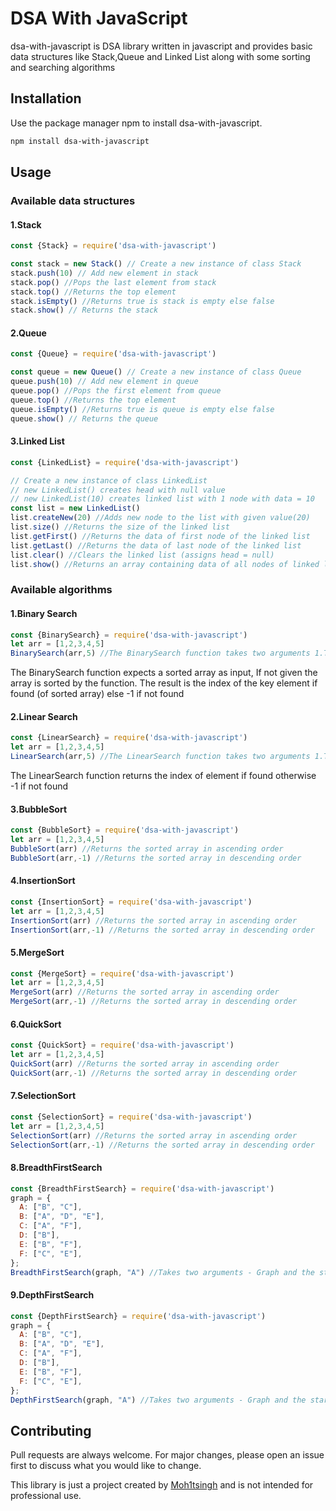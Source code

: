 # DSA With JavaScript

dsa-with-javascript is DSA library written in javascript and provides basic data structures like Stack,Queue and Linked List along with some sorting and searching algorithms

## Installation

Use the package manager npm to install dsa-with-javascript.

```bash
npm install dsa-with-javascript
```

## Usage
### Available data structures 
#### 1.Stack
```javascript
const {Stack} = require('dsa-with-javascript')

const stack = new Stack() // Create a new instance of class Stack
stack.push(10) // Add new element in stack
stack.pop() //Pops the last element from stack
stack.top() //Returns the top element
stack.isEmpty() //Returns true is stack is empty else false
stack.show() // Returns the stack
```
#### 2.Queue
```javascript
const {Queue} = require('dsa-with-javascript')

const queue = new Queue() // Create a new instance of class Queue
queue.push(10) // Add new element in queue
queue.pop() //Pops the first element from queue
queue.top() //Returns the top element
queue.isEmpty() //Returns true is queue is empty else false
queue.show() // Returns the queue
```
#### 3.Linked List
```javascript
const {LinkedList} = require('dsa-with-javascript')

// Create a new instance of class LinkedList
// new LinkedList() creates head with null value
// new LinkedList(10) creates linked list with 1 node with data = 10
const list = new LinkedList()
list.createNew(20) //Adds new node to the list with given value(20)
list.size() //Returns the size of the linked list
list.getFirst() //Returns the data of first node of the linked list
list.getLast() //Returns the data of last node of the linked list
list.clear() //Clears the linked list (assigns head = null)
list.show() //Returns an array containing data of all nodes of linked list
```

### Available algorithms
#### 1.Binary Search 
```javascript
const {BinarySearch} = require('dsa-with-javascript')
let arr = [1,2,3,4,5]
BinarySearch(arr,5) //The BinarySearch function takes two arguments 1.The array and 2.Key
```
The BinarySearch function expects a sorted array as input, If not given the array is sorted by the function.
The result is the index of the key element if found (of sorted array) else -1 if not found
#### 2.Linear Search 
```javascript
const {LinearSearch} = require('dsa-with-javascript')
let arr = [1,2,3,4,5]
LinearSearch(arr,5) //The LinearSearch function takes two arguments 1.The array and 2.Key
```
The LinearSearch function returns the index of element if found otherwise -1 if not found

#### 3.BubbleSort
```javascript
const {BubbleSort} = require('dsa-with-javascript')
let arr = [1,2,3,4,5]
BubbleSort(arr) //Returns the sorted array in ascending order
BubbleSort(arr,-1) //Returns the sorted array in descending order
```

#### 4.InsertionSort
```javascript
const {InsertionSort} = require('dsa-with-javascript')
let arr = [1,2,3,4,5]
InsertionSort(arr) //Returns the sorted array in ascending order
InsertionSort(arr,-1) //Returns the sorted array in descending order
```

#### 5.MergeSort
```javascript
const {MergeSort} = require('dsa-with-javascript')
let arr = [1,2,3,4,5]
MergeSort(arr) //Returns the sorted array in ascending order
MergeSort(arr,-1) //Returns the sorted array in descending order
```

#### 6.QuickSort
```javascript
const {QuickSort} = require('dsa-with-javascript')
let arr = [1,2,3,4,5]
QuickSort(arr) //Returns the sorted array in ascending order
QuickSort(arr,-1) //Returns the sorted array in descending order
```

#### 7.SelectionSort
```javascript
const {SelectionSort} = require('dsa-with-javascript')
let arr = [1,2,3,4,5]
SelectionSort(arr) //Returns the sorted array in ascending order
SelectionSort(arr,-1) //Returns the sorted array in descending order
```

#### 8.BreadthFirstSearch
```javascript
const {BreadthFirstSearch} = require('dsa-with-javascript')
graph = {
  A: ["B", "C"],
  B: ["A", "D", "E"],
  C: ["A", "F"],
  D: ["B"],
  E: ["B", "F"],
  F: ["C", "E"],
};
BreadthFirstSearch(graph, "A") //Takes two arguments - Graph and the starting node and returns an array of traversed nodes with bfs
```

#### 9.DepthFirstSearch
```javascript
const {DepthFirstSearch} = require('dsa-with-javascript')
graph = {
  A: ["B", "C"],
  B: ["A", "D", "E"],
  C: ["A", "F"],
  D: ["B"],
  E: ["B", "F"],
  F: ["C", "E"],
};
DepthFirstSearch(graph, "A") //Takes two arguments - Graph and the starting node and returns an array of traversed nodes with dfs
```
## Contributing

Pull requests are always welcome. For major changes, please open an issue first
to discuss what you would like to change.

This library is just a project created by [Moh1tsingh](https://github.com/Moh1tsingh) and is not intended for professional use.

